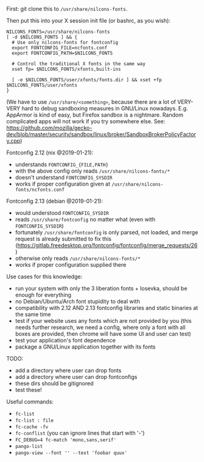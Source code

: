 First: git clone this to `/usr/share/nilcons-fonts`.

Then put this into your X session init file (or bashrc, as you wish):

    NILCONS_FONTS=/usr/share/nilcons-fonts
    [ -d $NILCONS_FONTS ] && {
      # Use only nilcons-fonts for fontconfig
      export FONTCONFIG_FILE=ncfonts.conf
      export FONTCONFIG_PATH=$NILCONS_FONTS

      # Control the traditional X fonts in the same way
      xset fp= $NILCONS_FONTS/xfonts,built-ins

      [ -e $NILCONS_FONTS/user/xfonts/fonts.dir ] && xset +fp $NILCONS_FONTS/user/xfonts
    }

(We have to use `/usr/share/<something>`, because there are a lot of
VERY-VERY hard to debug sandboxing measures in GNU/Linux nowadays. E.g.
AppArmor is kind of easy, but Firefox sandbox is a nightmare.  Random
complicated apps will not work if you try somewhere else.  See:
https://github.com/mozilla/gecko-dev/blob/master/security/sandbox/linux/broker/SandboxBrokerPolicyFactory.cpp)

Fontconfig 2.12 (nix @2019-01-21):
  - understands `FONTCONFIG_{FILE,PATH}`
  - with the above config only reads `/usr/share/nilcons-fonts/*`
  - doesn't understand `FONTCONFIG_SYSDIR`
  - works if proper configuration given at `/usr/share/nilcons-fonts/ncfonts.conf`

Fontconfig 2.13 (debian @2019-01-21):
  - would understood `FONTCONFIG_SYSDIR`
  - reads `/usr/share/fontconfig` no matter what (even with `FONTCONFIG_SYSDIR`)
  - fortunately `/usr/share/fontconfig` is only parsed, not loaded,
    and merge request is already submitted to fix this
    (https://gitlab.freedesktop.org/fontconfig/fontconfig/merge_requests/26)
  - otherwise only reads `/usr/share/nilcons-fonts/*`
  - works if proper configuration supplied there

Use cases for this knowledge:
  - run your system with only the 3 liberation fonts + Iosevka, should be enough for everything
  - no Debian/Ubuntu/Arch font stupidity to deal with
  - compatibility with 2.12 AND 2.13 fontconfig libraries and static binaries at the same time
  - test if your website uses any fonts which are not provided by you
    (this needs further research, we need a config, where only a font
    with all boxes are provided, then chrome will have some UI and
    user can test)
  - test your application's font dependence
  - package a GNU/Linux application together with its fonts

TODO:
  - add a directory where user can drop fonts
  - add a directory where user can drop fontconfigs
  - these dirs should be gitignored
  - test these!

Useful commands:
  - `fc-list`
  - `fc-list : file`
  - `fc-cache -fv`
  - `fc-conflist` (you can ignore lines that start with '-')
  - `FC_DEBUG=4 fc-match 'mono,sans,serif'`
  - `pango-list`
  - `pango-view --font '' --text 'foobar quux'`
